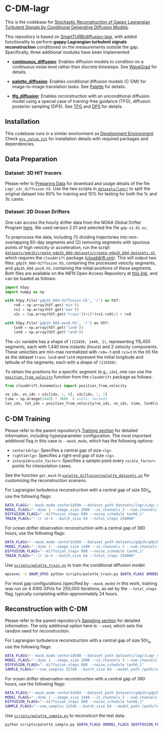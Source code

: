 # C-DM-lagr

This is the codebase for [Stochastic Reconstruction of Gappy Lagrangian Turbulent Signals by Conditional Generative Diffusion Models](https://arxiv.org/abs/2410.23971).

This repository is based on [SmartTURB/diffusion-lagr](https://github.com/SmartTURB/diffusion-lagr), with added functionality to perform **gappy Lagrangian turbulent signals reconstruction** conditioned on the measurements outside the gap. Specifically, three additional modules have been implemented:

- **[continuous_diffusion](./continuous_diffusion)**: Enables diffusion models to condition on a continuous noise level rather than discrete timesteps. See [WaveGrad](https://arxiv.org/abs/2009.00713) for details.
  
- **[palette_diffusion](./palette_diffusion)**: Enables conditional diffusion models (C-DM) for image-to-image translation tasks. See [Palette](https://arxiv.org/abs/2111.05826) for details.

- **[tfg_diffusion](./tfg_diffusion)**: Enables reconstruction with an unconditional diffusion model using a special case of training-free guidance (TFG), diffusion posterior sampling (DPS). See [TFG](https://arxiv.org/abs/2409.15761) and [DPS](https://arxiv.org/abs/2209.14687) for details.

## Installation

This codebase runs in a similar environment as [Development Environment](https://github.com/SmartTURB/diffusion-lagr#development-environment). Check [`env_setup.txt`](./env_setup.txt) for installation details with required packages and dependencies.

## Data Preparation

### Dataset: 3D HIT tracers

Please refer to [Preparing Data](https://github.com/SmartTURB/diffusion-lagr#preparing-data) for download and usage details of the file `Lagr_u3c_diffusion.h5`. Use the two scripts in [`datasets/lagr/`](./datasets/lagr/) to split the original dataset into 90% for training and 10% for testing for both the 1c and 3c cases.

### Dataset: 2D Ocean Drifters

One can access the hourly drifter data from the NOAA Global Drifter Program [here](https://www.aoml.noaa.gov/phod/gdp/hourly_data.php). We used version 2.01 and selected the file `gdp-v2.01.nc`.

To preprocess the data, including (1) dividing trajectories into non-overlapping 60-day segments and (2) removing segments with spurious points of high velocity or acceleration, run the script [`datasets/gdp1h/create-gdp1h_60d-datasets/create-gdp1h_60d-datasets.sh`](./datasets/gdp1h/create-gdp1h_60d-datasets/create-gdp1h_60d-datasets.sh), which requires the `clouddrift` package ([clouddrift.org](https://clouddrift.org/)). This will output two files: `gdp1h_60d-diffusion.h5`, containing the processed velocity segments, and `gdp1h_60d-pos0.h5`, containing the initial positions of these segments. Both files are available on the INFN Open Access Repository at [this link](https://doi.org/10.15161/oar.it/211740), and can be loaded as follows:

```python
import h5py
import numpy as np

with h5py.File('gdp1h_60d-diffusion.h5', 'r') as h5f:
    rx0 = np.array(h5f.get('min'))
    rx1 = np.array(h5f.get('max'))
    v2c = (np.array(h5f.get('train'))+1)*(rx1-rx0)/2 + rx0

with h5py.File('gdp1h_60d-pos0.h5', 'r') as h5f:
    lon0 = np.array(h5f.get('lon0'))
    lat0 = np.array(h5f.get('lat0'))
```

The `v2c` variable has a shape of `(115450, 1440, 2)`, representing 115,450 segments, each with 1,440 time instants (hours) and 2 velocity components. These velocities are min-max normalized with `rx0=-3` and `rx1=3` in the h5 file as the dataset `train`. `lon0` and `lat0` represent the initial longitude and latitude of the segments, each with a shape of `(115450)`.

To obtain the positions for a specific segment (e.g., `idx`), one can use the [`position_from_velocity`](https://clouddrift.org/_autosummary/clouddrift.kinematics.position_from_velocity.html#) function from the `clouddrift` package as follows:

```python
from clouddrift.kinematics import position_from_velocity

ve_idx, vn_idx = v2c[idx, :, 0], v2c[idx, :, 1]
time = np.arange(1440) * 3600  # units: seconds
lon_idx, lat_idx = position_from_velocity(ve_idx, vn_idx, time, lon0[idx], lat0[idx])
```

## C-DM Training

Please refer to the parent repository’s [Training section](https://github.com/SmartTURB/diffusion-lagr#training) for detailed information, including hyperparameter configuration. The most important additional flag in this case is `--mask_mode`, which has the following options:

- `center1d<lg>`: Specifies a central gap of size `<lg>`.
- `right1d<lg>`: Specifies a right-end gap of size `<lg>`.
- `interp1d<scale_factor>`: Specifies a sample point every `<scale_factor>` points for interpolation cases.

See the function `get_mask` in [`palette_diffusion/palette_datasets.py`](./palette_diffusion/palette_datasets.py#L87) for customizing the reconstruction scenario.

For Lagrangian turbulence reconstruction with a central gap of size $50\tau_\eta$, use the following flags:

```bash
DATA_FLAGS="--mask_mode center1d500 --dataset_path datasets/lagr/Lagr_u3c_diffusion_splits.h5 --dataset_name train"
MODEL_FLAGS="--dims 1 --image_size 2000 --in_channels 3 --num_channels 128 --num_res_blocks 3 --attention_resolutions 250,125 --channel_mult 1,1,2,3,4"
DIFFUSION_FLAGS="--diffusion_steps 800 --noise_schedule tanh6,1"
TRAIN_FLAGS="--lr 1e-4 --batch_size 64 --total_steps 250000"
```

For ocean drifter observation reconstruction with a central gap of 360 hours, use the following flags:

```bash
DATA_FLAGS="--mask_mode center1d360 --dataset_path datasets/gdp1h/gdp1h_v2c_diffusion_splits.h5 --dataset_name train"
MODEL_FLAGS="--dims 1 --image_size 1440 --in_channels 2 --num_channels 128 --num_res_blocks 3 --attention_resolutions 180,90 --channel_mult 1,1,2,3,4"
DIFFUSION_FLAGS="--diffusion_steps 800 --noise_schedule tanh6,1"
TRAIN_FLAGS="--lr 1e-4 --batch_size 64 --total_steps 250000"
```

Use [`scripts/palette_train.py`](./scripts/palette_train.py) to train the conditional diffusion model:

```bash
mpiexec -n $NUM_GPUS python scripts/palette_train.py $DATA_FLAGS $MODEL_FLAGS $DIFFUSION_FLAGS $TRAIN_FLAGS
```

For most gap configurations (specified by `--mask_mode`) in this work, training was run on 4 A100 GPUs for 250,000 iterations, as set by the `--total_steps` flag, typically completing within approximately 24 hours.

## Reconstruction with C-DM

Please refer to the parent repository’s [Sampling section](https://github.com/SmartTURB/diffusion-lagr#sampling) for detailed information. The only additional option here is `--seed`, which sets the random seed for reconstruction.

For Lagrangian turbulence reconstruction with a central gap of size $50\tau_\eta$, use the following flags:

```bash
DATA_FLAGS="--mask_mode center1d500 --dataset_path datasets/lagr/Lagr_u3c_diffusion_splits.h5 --dataset_name test"
MODEL_FLAGS="--dims 1 --image_size 2000 --in_channels 3 --num_channels 128 --num_res_blocks 3 --attention_resolutions 250,125 --channel_mult 1,1,2,3,4"
DIFFUSION_FLAGS="--diffusion_steps 800 --noise_schedule tanh6,1"
SAMPLE_FLAGS="--num_samples 32768 --batch_size 64 --model_path /path/to/model.pt --seed 0"
```

For ocean drifter observation reconstruction with a central gap of 360 hours, use the following flags:

```bash
DATA_FLAGS="--mask_mode center1d360 --dataset_path datasets/gdp1h/gdp1h_v2c_diffusion_splits.h5 --dataset_name test"
MODEL_FLAGS="--dims 1 --image_size 1440 --in_channels 2 --num_channels 128 --num_res_blocks 3 --attention_resolutions 180,90 --channel_mult 1,1,2,3,4"
DIFFUSION_FLAGS="--diffusion_steps 800 --noise_schedule tanh6,1"
SAMPLE_FLAGS="--num_samples 11545 --batch_size 64 --model_path /path/to/model.pt --seed 0"
```

Use [`scripts/palette_sample.py`](./scripts/palette_sample.py) to reconstruct the test data:

```bash
python scripts/palette_sample.py $DATA_FLAGS $MODEL_FLAGS $DIFFUSION_FLAGS $SAMPLE_FLAGS
```
